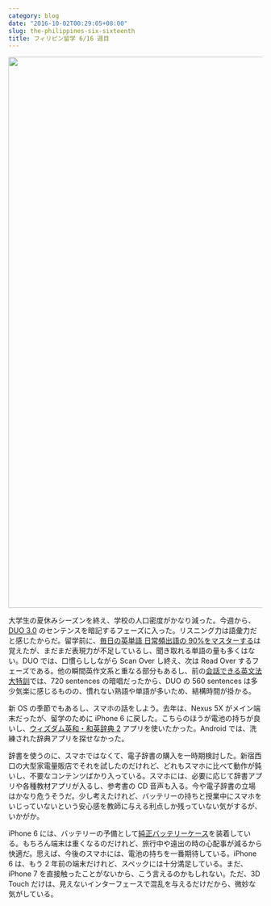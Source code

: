 ```yaml
---
category: blog
date: "2016-10-02T00:29:05+08:00"
slug: the-philippines-six-sixteenth
title: フィリピン留学 6/16 週目
---
```


<img alt="" src="/images/2016/10/the-philippines-six-sixteenth.jpg" width="1456" height="1092">

大学生の夏休みシーズンを終え、学校の人口密度がかなり減った。今週から、[DUO 3.0](http://www.amazon.co.jp/exec/obidos/ASIN/4900790052/rakuishi-22/ref=nosim/) のセンテンスを暗記するフェーズに入った。リスニング力は語彙力だと感じたからだ。留学前に、[毎日の英単語 日常頻出語の 90%をマスターする](http://www.amazon.co.jp/exec/obidos/ASIN/4023312118/rakuishi-22/ref=nosim/)は覚えたが、まだまだ表現力が不足しているし、聞き取れる単語の量も多くはない。DUO では、口慣らししながら Scan Over し終え、次は Read Over するフェーズである。他の瞬間英作文系と重なる部分もあるし、前の[会話できる英文法大特訓](http://www.amazon.co.jp/exec/obidos/ASIN/4863921179/rakuishi-22/ref=nosim/)では、720 sentences の暗唱だったから、DUO の 560 sentences は多少気楽に感じるものの、慣れない熟語や単語が多いため、結構時間が掛かる。

新 OS の季節でもあるし、スマホの話をしよう。去年は、Nexus 5X がメイン端末だったが、留学のために iPhone 6 に戻した。こちらのほうが電池の持ちが良いし、[ウィズダム英和・和英辞典 2](https://itunes.apple.com/jp/app/u-izudamu-ying-he-he-ying/id586803362?mt=8) アプリを使いたかった。Android では、洗練された辞典アプリを探せなかった。

辞書を使うのに、スマホではなくて、電子辞書の購入を一時期検討した。新宿西口の大型家電量販店でそれを試したのだけれど、どれもスマホに比べて動作が鈍いし、不要なコンテンツばかり入っている。スマホには、必要に応じて辞書アプリや各種教材アプリが入るし、参考書の CD 音声も入る。今や電子辞書の立場はかなり危うそうだ。少し考えたけれど、バッテリーの持ちと授業中にスマホをいじっていないという安心感を教師に与える利点しか残っていない気がするが、いかがか。

iPhone 6 には、バッテリーの予備として[純正バッテリーケース](http://www.apple.com/shop/product/MGQL2LL/A/iphone-6s-smart-battery-case-charcoal-gray)を装着している。もちろん端末は重くなるのだけれど、旅行中や遠出の時の心配事が減るから快適だ。思えば、今後のスマホには、電池の持ちを一番期待している。iPhone 6 は、もう 2 年前の端末だけれど、スペックには十分満足している。まだ、iPhone 7 を直接触ったことがないから、こう言えるのかもしれない。ただ、3D Touch だけは、見えないインターフェースで混乱を与えるだけだから、微妙な気がしている。
